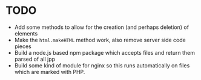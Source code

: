 # TODO

* Add some methods to allow for the creation (and perhaps
deletion) of elements
* Make the `html.makeHTML` method work, also remove server 
side code pieces
* Build a node.js based npm package which accepts files
and return them parsed of all jpp
* Build some kind of module for nginx so this runs
automatically on files which are marked with PHP.

